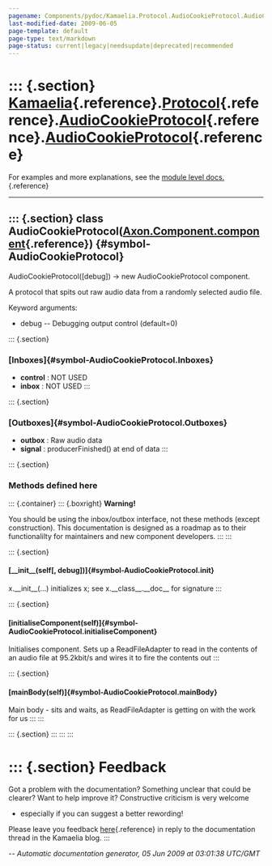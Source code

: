 ```yaml
---
pagename: Components/pydoc/Kamaelia.Protocol.AudioCookieProtocol.AudioCookieProtocol
last-modified-date: 2009-06-05
page-template: default
page-type: text/markdown
page-status: current|legacy|needsupdate|deprecated|recommended
---
```

::: {.section}
[Kamaelia](/Components/pydoc/Kamaelia.html){.reference}.[Protocol](/Components/pydoc/Kamaelia.Protocol.html){.reference}.[AudioCookieProtocol](/Components/pydoc/Kamaelia.Protocol.AudioCookieProtocol.html){.reference}.[AudioCookieProtocol](/Components/pydoc/Kamaelia.Protocol.AudioCookieProtocol.AudioCookieProtocol.html){.reference}
============================================================================================================================================================================================================================================================================================================================================

For examples and more explanations, see the [module level
docs.](/Components/pydoc/Kamaelia.Protocol.AudioCookieProtocol.html){.reference}

------------------------------------------------------------------------

::: {.section}
class AudioCookieProtocol([Axon.Component.component](/Docs/Axon/Axon.Component.component.html){.reference}) {#symbol-AudioCookieProtocol}
-----------------------------------------------------------------------------------------------------------

AudioCookieProtocol(\[debug\]) -\> new AudioCookieProtocol component.

A protocol that spits out raw audio data from a randomly selected audio
file.

Keyword arguments:

-   debug \-- Debugging output control (default=0)

::: {.section}
### [Inboxes]{#symbol-AudioCookieProtocol.Inboxes}

-   **control** : NOT USED
-   **inbox** : NOT USED
:::

::: {.section}
### [Outboxes]{#symbol-AudioCookieProtocol.Outboxes}

-   **outbox** : Raw audio data
-   **signal** : producerFinished() at end of data
:::

::: {.section}
### Methods defined here

::: {.container}
::: {.boxright}
**Warning!**

You should be using the inbox/outbox interface, not these methods
(except construction). This documentation is designed as a roadmap as to
their functionalilty for maintainers and new component developers.
:::
:::

::: {.section}
#### [\_\_init\_\_(self\[, debug\])]{#symbol-AudioCookieProtocol.__init__}

x.\_\_init\_\_(\...) initializes x; see x.\_\_class\_\_.\_\_doc\_\_ for
signature
:::

::: {.section}
#### [initialiseComponent(self)]{#symbol-AudioCookieProtocol.initialiseComponent}

Initialises component. Sets up a ReadFileAdapter to read in the contents
of an audio file at 95.2kbit/s and wires it to fire the contents out
:::

::: {.section}
#### [mainBody(self)]{#symbol-AudioCookieProtocol.mainBody}

Main body - sits and waits, as ReadFileAdapter is getting on with the
work for us
:::
:::

::: {.section}
:::
:::
:::

::: {.section}
Feedback
========

Got a problem with the documentation? Something unclear that could be
clearer? Want to help improve it? Constructive criticism is very welcome
- especially if you can suggest a better rewording!

Please leave you feedback
[here](../../../cgi-bin/blog/blog.cgi?rm=viewpost&nodeid=1142023701){.reference}
in reply to the documentation thread in the Kamaelia blog.
:::

*\-- Automatic documentation generator, 05 Jun 2009 at 03:01:38 UTC/GMT*
